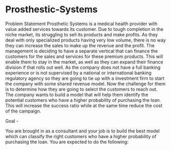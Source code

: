 # **Prosthestic-Systems**


Problem Statement
Prosthetic Systems is a medical health provider with value added services towards its 
customer. Due to tough completion in the niche market, its struggling to sell its products and 
make profits. As they deal with only specialized products having very low volume, there is no 
way they can increase the sales to make up the revenue and the profit. The management is 
deciding to have a separate vertical that can finance the customers for the sales and services 
for these premium products. This will enable them to stay in the market, as well as they can 
expand their finance division if that rolls out well. As the company does not have a full banking 
experience or is not supervised by a national or international banking regulatory agency so 
they are going to tie up with a investment firm to start the company with some shared 
revenue model. Now the challenge for them is to determine how they are going to select the 
customers to reach out. The company wants to build a model that will help them identify the 
potential customers who have a higher probability of purchasing the loan. This will increase 
the success ratio while at the same time reduce the cost of the campaign.

Goal -


You are brought in as a consultant and your job is to build the best model which can classify 
the right customers who have a higher probability of purchasing the loan. You are expected 
to do the following:
